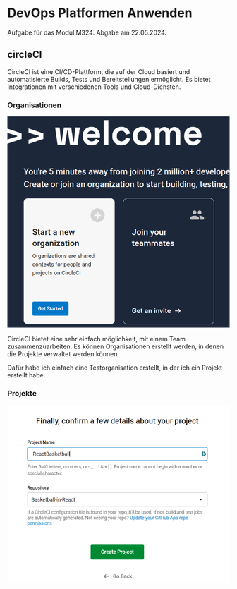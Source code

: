 # DevOps Platformen Anwenden

Aufgabe für das Modul M324. Abgabe am 22.05.2024.


## circleCI 

CircleCI ist eine CI/CD-Plattform, die auf der Cloud basiert und automatisierte Builds, Tests und Bereitstellungen ermöglicht. Es bietet Integrationen mit verschiedenen Tools und Cloud-Diensten.

### Organisationen

![organisation](./assets/organisation.png)

CircleCI bietet eine sehr einfach möglichkeit, mit einem Team zusammenzuarbeiten. Es können Organisationen erstellt werden, in denen die Projekte verwaltet werden können. 

Dafür habe ich einfach eine Testorganisation erstellt, in der ich ein Projekt erstellt habe.

### Projekte

![Project](./assets/project.png)